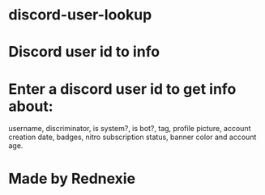 # discord-user-lookup
# Discord user id to info
# Enter a discord user id to get info about:
username,
discriminator,
is system?,
is bot?,
tag,
profile picture,
account creation date,
badges,
nitro subscription status,
banner color
and account age.

# Made by Rednexie

